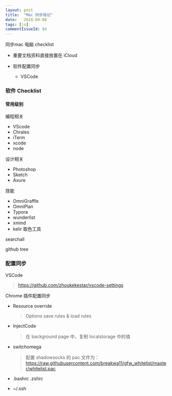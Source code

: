 ```yaml
---
layout: post
title:  "Mac 同步简记"
date:   2018-09-08
tags: [js]
commentIssueId: 94
---
```


同步mac 电脑 checklist

* 重要文档资料直接放置在 iCloud

* 软件配置同步
  * VSCode



### 软件 Checklist

#### 常用级别

编程相关

* VScode
* Chrales
* iTerm
* xcode
* node

设计相关

* Photoshop
* Sketch
* Axure

效能

* OmniGraffle
* OmniPlan
* Typora
* wunderlist
* xmind
* kelir 取色工具



searchall

github tree





### 配置同步

VSCode

> https://github.com/zhoukekestar/vscode-settings

Chrome 插件配置同步

* Resource override

  > Options save rules & load rules

* InjectCode

  > 在 background page 中，复制 localstorage 中的值

* switchomega

  > 配置 shadowsocks 的 pac 文件为：https://raw.githubusercontent.com/breakwa11/gfw_whitelist/master/whitelist.pac

* .bashrc  .zshrc

* ~/.ssh



